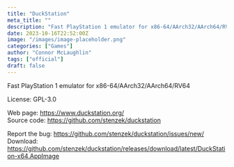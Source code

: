 ```yaml
---
title: "DuckStation"
meta_title: ""
description: "Fast PlayStation 1 emulator for x86-64/AArch32/AArch64/RV64"
date: 2023-10-16T22:52:00Z
image: "/images/image-placeholder.png"
categories: ["Games"]
author: "Connor McLaughlin"
tags: ["official"]
draft: false
---
```


Fast PlayStation 1 emulator for x86-64/AArch32/AArch64/RV64

License: GPL-3.0

Web page: https://www.duckstation.org/  
Source code: https://github.com/stenzek/duckstation

Report the bug: https://github.com/stenzek/duckstation/issues/new/  
Download: https://github.com/stenzek/duckstation/releases/download/latest/DuckStation-x64.AppImage
